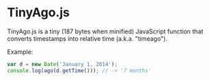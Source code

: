 TinyAgo.js
==========

TinyAgo.js is a tiny (187 bytes when minified) JavaScript function that converts
timestamps into relative time (a.k.a. "timeago").

Example:

```javascript
var d = new Date('January 1, 2014');
console.log(ago(d.getTime())); // -> '7 months'
```

